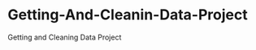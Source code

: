 Getting-And-Cleanin-Data-Project
================================

Getting and Cleaning Data Project
